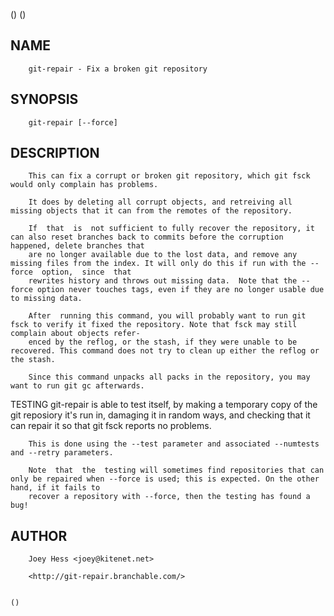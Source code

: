   ()                                                                                                                                                                ()
 
## NAME
        git-repair - Fix a broken git repository
 
## SYNOPSIS
        git-repair [--force]
 
## DESCRIPTION
        This can fix a corrupt or broken git repository, which git fsck would only complain has problems.
 
        It does by deleting all corrupt objects, and retreiving all missing objects that it can from the remotes of the repository.
 
        If  that  is  not sufficient to fully recover the repository, it can also reset branches back to commits before the corruption happened, delete branches that
        are no longer available due to the lost data, and remove any missing files from the index. It will only do this if run with the --force  option,  since  that
        rewrites history and throws out missing data.  Note that the --force option never touches tags, even if they are no longer usable due to missing data.
 
        After  running this command, you will probably want to run git fsck to verify it fixed the repository. Note that fsck may still complain about objects refer‐
        enced by the reflog, or the stash, if they were unable to be recovered. This command does not try to clean up either the reflog or the stash.
 
        Since this command unpacks all packs in the repository, you may want to run git gc afterwards.
 
 TESTING
        git-repair is able to test itself, by making a temporary copy of the git reposiory it's run in, damaging it in random ways, and checking that it  can  repair
        it so that git fsck reports no problems.
 
        This is done using the --test parameter and associated --numtests and --retry parameters.
 
        Note  that  the  testing will sometimes find repositories that can only be repaired when --force is used; this is expected. On the other hand, if it fails to
        recover a repository with --force, then the testing has found a bug!
 
## AUTHOR
        Joey Hess <joey@kitenet.net>
 
        <http://git-repair.branchable.com/>
 
                                                                                                                                                                   ()
